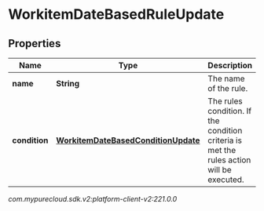 # WorkitemDateBasedRuleUpdate


## Properties

| Name | Type | Description | Notes |
| ------------ | ------------- | ------------- | ------------- |
| **name** | **String** | The name of the rule. |  [optional] |
| **condition** | [**WorkitemDateBasedConditionUpdate**](WorkitemDateBasedConditionUpdate) | The rules condition. If the condition criteria is met the rules action will be executed. |  [optional] |




_com.mypurecloud.sdk.v2:platform-client-v2:221.0.0_
